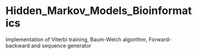 # Hidden_Markov_Models_Bioinformatics
Implementation of Viterbi training, Baum-Welch algorithm, Forward-backward and sequence generator
